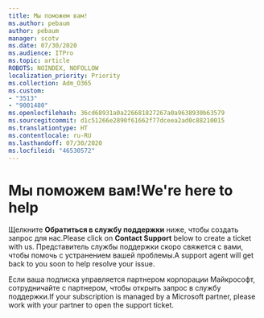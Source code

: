 ```yaml
---
title: Мы поможем вам!
ms.author: pebaum
author: pebaum
manager: scotv
ms.date: 07/30/2020
ms.audience: ITPro
ms.topic: article
ROBOTS: NOINDEX, NOFOLLOW
localization_priority: Priority
ms.collection: Adm_O365
ms.custom:
- "3513"
- "9001480"
ms.openlocfilehash: 36cd68931a0a226681827267a0a9638930b63579
ms.sourcegitcommit: d1c51266e2890f61662f77dceea2ad0c88210015
ms.translationtype: HT
ms.contentlocale: ru-RU
ms.lasthandoff: 07/30/2020
ms.locfileid: "46530572"
---
```

# <a name="were-here-to-help"></a><span data-ttu-id="8fe1e-102">Мы поможем вам!</span><span class="sxs-lookup"><span data-stu-id="8fe1e-102">We're here to help</span></span>

<span data-ttu-id="8fe1e-103">Щелкните **Обратиться в службу поддержки** ниже, чтобы создать запрос для нас.</span><span class="sxs-lookup"><span data-stu-id="8fe1e-103">Please click on **Contact Support** below to create a ticket with us.</span></span> <span data-ttu-id="8fe1e-104">Представитель службы поддержки скоро свяжется с вами, чтобы помочь с устранением вашей проблемы.</span><span class="sxs-lookup"><span data-stu-id="8fe1e-104">A support agent will get back to you soon to help resolve your issue.</span></span>

<span data-ttu-id="8fe1e-105">Если ваша подписка управляется партнером корпорации Майкрософт, сотрудничайте с партнером, чтобы открыть запрос в службу поддержки.</span><span class="sxs-lookup"><span data-stu-id="8fe1e-105">If your subscription is managed by a Microsoft partner, please work with your partner to open the support ticket.</span></span>